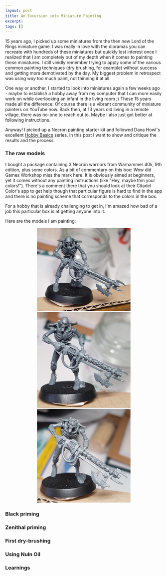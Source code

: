 ```yaml
---
layout: post
title: An Excursion into Miniature Painting
excerpt: 
tags: []
---
```


15 years ago, I picked up some miniatures from the then new Lord of the Rings miniature game. I was really in love with the dioramas you can recreate with hundreds of these miniatures but quickly lost interest once I realized that I am completely out of my depth when it comes to painting these miniatures. I still vividly remember trying to apply some of the various common painting techniques (dry brushing, for example) without success and getting more demotivated by the day. My biggest problem in retrospect was using _way_ too much paint, not thinning it at all.

One way or another, I started to look into miniatures again a few weeks ago - maybe to establish a hobby away from my computer that I can more easily work on while overlooking an infant in the living room ;) These 15 years made all the difference: Of course there is a vibrant community of miniature painters on YouTube now. Back then, at 13 years old living in a remote village, there was no-one to reach out to. Maybe I also just got better at following instructions.

Anyway! I picked up a Necron painting starter kit and followed Dana Howl's excellent [Hobby Basics](https://www.youtube.com/watch?v=RgjZmJo29os) series. In this post I want to show and critique the results and the process.

### The raw models
I bought a package containing 3 Necron warriors from Warhammer 40k, 9th edition, plus some colors. As a bit of commentary on this box: Wow did Games Workshop miss the mark here. It is obviously aimed at beginners, yet it comes without any painting instructions (like "Hey, maybe thin your colors!"). There's a comment there that you should look at their Citadel Color's app to get help though that particular figure is hard to find in the app and there is no painting scheme that corresponds to the colors in the box.

For a hobby that is already challenging to get in, I'm amazed how bad of a job this particular box is at getting anyone into it.

Here are the models I am painting:
<p align="middle">
  <img src="/img/2021-05-26-miniature-painting/1a.jpg" width="300" />
  <img src="/img/2021-05-26-miniature-painting/1b.jpg" width="300" /> 
  <img src="/img/2021-05-26-miniature-painting/1c.jpg" width="300" />
</p>

### Black priming

### Zenithal priming

### First dry-brushing

### Using Nuln Oil


### Learnings